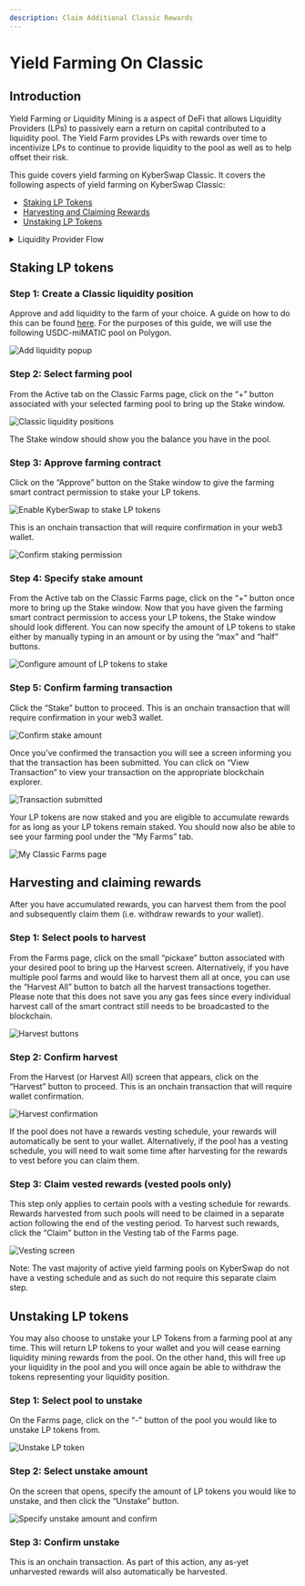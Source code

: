 ```yaml
---
description: Claim Additional Classic Rewards
---
```


# Yield Farming On Classic

## Introduction

Yield Farming or Liquidity Mining is a aspect of DeFi that allows Liquidity Providers (LPs) to passively earn a return on capital contributed to a liquidity pool. The Yield Farm provides LPs with rewards over time to incentivize LPs to continue to provide liquidity to the pool as well as to help offset their risk.&#x20;

This guide covers yield farming on KyberSwap Classic. It covers the following aspects of yield farming on KyberSwap Classic:

* [Staking LP Tokens](yield-farming-on-classic.md#staking-lp-tokens)
* [Harvesting and Claiming Rewards](yield-farming-on-classic.md#harvesting-and-claiming-rewards)
* [Unstaking LP Tokens](yield-farming-on-classic.md#unstaking-lp-tokens)

<details>

<summary>Liquidity Provider Flow</summary>

Still deciding on which solution suits you best?&#x20;

* **Overview**: [Earn Yield By Contributing Liquidity](../../../kyberswap-solutions/kyberswap-interface/user-guides/earn-yield-by-contributing-liquidity.md)
* **Detailed comparison**:  [Classic vs Elastic](../../classic-vs-elastic/)&#x20;

#### Next steps

1. [Connect Your Wallet](../../../kyberswap-solutions/kyberswap-interface/user-guides/connect-your-wallet.md)
2. [Switching Networks](../../../kyberswap-solutions/kyberswap-interface/user-guides/selecting-preferred-network.md)
3. [Classic Pool Creation ](classic-pool-creation.md)
4. [Add Liquidity To An Existing Classic Pool ](add-liquidity-to-an-existing-classic-pool.md)
5. **Yield Farming On Classic** **<-**
6. [Removing Liquidity On Classic](removing-liquidity-on-classic.md)

</details>

## Staking LP tokens

### **Step 1**: Create a Classic liquidity position

Approve and add liquidity to the farm of your choice. A guide on how to do this can be found [here](add-liquidity-to-an-existing-classic-pool.md). For the purposes of this guide, we will use the following USDC-miMATIC pool on Polygon.

![Add liquidity popup](https://support.kyberswap.com/hc/article\_attachments/14434517571737)

### **Step 2**: Select farming pool

From the Active tab on the Classic Farms page, click on the “+” button associated with your selected farming pool to bring up the Stake window.

![Classic liquidity positions](https://support.kyberswap.com/hc/article\_attachments/14434517569817)

The Stake window should show you the balance you have in the pool.&#x20;

### Step 3: Approve farming contract

Click on the “Approve” button on the Stake window to give the farming smart contract permission to stake your LP tokens.

![Enable KyberSwap to stake LP tokens](https://support.kyberswap.com/hc/article\_attachments/14434565393177)

This is an onchain transaction that will require confirmation in your web3 wallet.

![Confirm staking permission](https://support.kyberswap.com/hc/article\_attachments/14434517763097)

### **Step 4**: Specify stake amount&#x20;

From the Active tab on the Classic Farms page, click on the “+” button once more to bring up the Stake window. Now that you have given the farming smart contract permission to access your LP tokens, the Stake window should look different. You can now specify the amount of LP tokens to stake either by manually typing in an amount or by using the “max” and “half” buttons.&#x20;

![Configure amount of LP tokens to stake](https://support.kyberswap.com/hc/article\_attachments/14434517918489)

### Step 5: Confirm farming transaction

Click the “Stake” button to proceed. This is an onchain transaction that will require confirmation in your web3 wallet.

![Confirm stake amount](https://support.kyberswap.com/hc/article\_attachments/14434565582361)

Once you’ve confirmed the transaction you will see a screen informing you that the transaction has been submitted. You can click on “View Transaction” to view your transaction on the appropriate blockchain explorer.

![Transaction submitted](https://support.kyberswap.com/hc/article\_attachments/14434518052761)

Your LP tokens are now staked and you are eligible to accumulate rewards for as long as your LP tokens remain staked. You should now also be able to see your farming pool under the “My Farms” tab.

![My Classic Farms page](https://support.kyberswap.com/hc/article\_attachments/14434565742105)

## Harvesting and claiming rewards

After you have accumulated rewards, you can harvest them from the pool and subsequently claim them (i.e. withdraw rewards to your wallet).

### **Step 1**: Select pools to harvest

From the Farms page, click on the small “pickaxe” button associated with your desired pool to bring up the Harvest screen. Alternatively, if you have multiple pool farms and would like to harvest them all at once, you can use the “Harvest All” button to batch all the harvest transactions together. Please note that this does not save you any gas fees since every individual harvest call of the smart contract still needs to be broadcasted to the blockchain.

![Harvest buttons](https://support.kyberswap.com/hc/article\_attachments/14434519637785)

### Step 2: Confirm harvest

From the Harvest (or Harvest All) screen that appears, click on the “Harvest” button to proceed. This is an onchain transaction that will require wallet confirmation.

![Harvest confirmation](https://support.kyberswap.com/hc/article\_attachments/14434519636889)

If the pool does not have a rewards vesting schedule, your rewards will automatically be sent to your wallet. Alternatively, if the pool has a vesting schedule, you will need to wait some time after harvesting for the rewards to vest before you can claim them.

### **Step 3**: Claim vested rewards **(vested pools only)**

This step only applies to certain pools with a vesting schedule for rewards. Rewards harvested from such pools will need to be claimed in a separate action following the end of the vesting period. To harvest such rewards, click the “Claim” button in the Vesting tab of the Farms page.

![Vesting screen](https://support.kyberswap.com/hc/article\_attachments/14434567415705)

Note: The vast majority of active yield farming pools on KyberSwap do not have a vesting schedule and as such do not require this separate claim step.

## Unstaking LP tokens

You may also choose to unstake your LP Tokens from a farming pool at any time. This will return LP tokens to your wallet and you will cease earning liquidity mining rewards from the pool. On the other hand, this will free up your liquidity in the pool and you will once again be able to withdraw the tokens representing your liquidity position.

### **Step 1**: Select pool to unstake

On the Farms page, click on the “-” button of the pool you would like to unstake LP tokens from.&#x20;

![Unstake LP token](https://support.kyberswap.com/hc/article\_attachments/14434566384409)

### Step 2: Select unstake amount

On the screen that opens, specify the amount of LP tokens you would like to unstake, and then click the “Unstake” button.&#x20;

![Specify unstake amount and confirm](https://support.kyberswap.com/hc/article\_attachments/14434566368793)

### Step 3: Confirm unstake

This is an onchain transaction. As part of this action, any as-yet unharvested rewards will also automatically be harvested.
